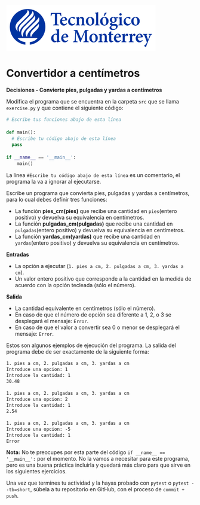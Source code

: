 ![Tec de Monterrey](../../images/logotecmty.png)
# Convertidor a centímetros
**Decisiones - Convierte pies, pulgadas y yardas a centímetros**

Modifica el programa que se encuentra en la carpeta `src` que se llama
`exercise.py` y que contiene el siguiente código:

```python
# Escribe tus funciones abajo de esta línea

def main():
  # Escribe tu código abajo de esta línea
  pass

if __name__ == '__main__':
    main()
```
La línea `#Escribe tu código abajo de esta línea` es un comentario,
el programa la va a ignorar al ejecutarse.

Escribe un programa que convierta pies, pulgadas y yardas a centímetros, para lo cual debes definir tres funciones:
- La función **pies_cm(pies)** que recibe una cantidad en `pies`(entero positivo) y devuelva su equivalencia en centímetros.
- La función **pulgadas_cm(pulgadas)** que recibe una cantidad en `pulgadas`(entero positivo) y devuelva su equivalencia en centímetros.
- La función **yardas_cm(yardas)** que recibe una cantidad en `yardas`(entero positivo) y devuelva su equivalencia en centímetros.

**Entradas**
- La opción a ejecutar (`1. pies a cm, 2. pulgadas a cm, 3. yardas a cm`). 
- Un valor entero positivo que corresponde a la cantidad en la medida de acuerdo con la opción tecleada (sólo el número).

**Salida**
- La cantidad equivalente en centímetros (sólo el número). 
- En caso de que el número de opción sea diferente a 1, 2, o 3 se desplegará el mensaje: `Error`.
- En caso de que el valor a convertir sea 0 o menor se desplegará el mensaje: `Error`.

Estos son algunos ejemplos de ejecución del programa. La salida del programa debe de ser exactamente de la siguiente forma:

```plaintext
1. pies a cm, 2. pulgadas a cm, 3. yardas a cm
Introduce una opcion: 1
Introduce la cantidad: 1
30.48

1. pies a cm, 2. pulgadas a cm, 3. yardas a cm
Introduce una opcion: 2
Introduce la cantidad: 1
2.54

1. pies a cm, 2. pulgadas a cm, 3. yardas a cm
Introduce una opcion: -5
Introduce la cantidad: 1
Error
```
**Nota:** No te preocupes por esta parte del código
`if __name__ == '__main__':` por el momento. No la vamos a necesitar para
este programa, pero es una buena práctica incluirla y quedará más
claro para que sirve en los siguientes ejercicios.

Una vez que termines tu actividad y la hayas probado con `pytest` o `pytest --tb=short`,
súbela a tu repositorio en GitHub, con el proceso de `commit + push`.
